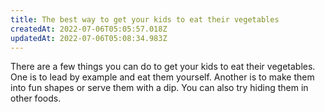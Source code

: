 ```yaml
---
title: The best way to get your kids to eat their vegetables
createdAt: 2022-07-06T05:05:57.018Z
updatedAt: 2022-07-06T05:08:34.983Z
---
```


There are a few things you can do to get your kids to eat their vegetables. One is to lead by example and eat them yourself. Another is to make them into fun shapes or serve them with a dip. You can also try hiding them in other foods.

